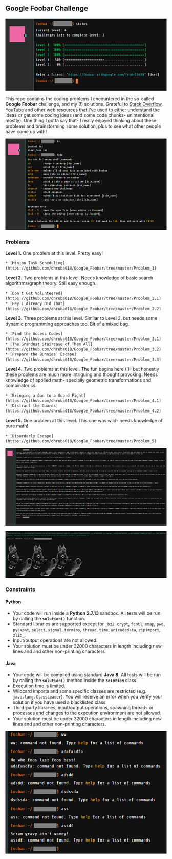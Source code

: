## Google Foobar Challenge

![Foobar progress](https://github.com/dhruba018/Google_Foobar/blob/master/Figures/foobar_progress41.png)

This repo contains the coding problems I encountered in the so-called **Google Foobar** challenge, and my (!) solutions. Grateful to [Stack Overflow](https://stackoverflow.com/), [YouTube](https://youtube.com/) and other web resources that I've used to either understand the ideas or get some coding ideas (and some code chunks- unintentional mostly). One thing I gotta say that- I really enjoyed thinking about these problems and brainstorming some solution, plus to see what other people have come up with!  

![Foobar window](https://github.com/dhruba018/Google_Foobar/blob/master/Figures/foobar_window.png)

### Problems
**Level 1.** One problem at this level. Pretty easy!  

	* [Minion Task Scheduling](https://github.com/dhruba018/Google_Foobar/tree/master/Problem_1)

**Level 2.** Two problems at this level. Needs knowledge of basic search algorithms/graph theory. Still easy enough.  

	* [Don't Get Volunteered](https://github.com/dhruba018/Google_Foobar/tree/master/Problem_2.1)
	* [Hey I Already Did That](https://github.com/dhruba018/Google_Foobar/tree/master/Problem_2.2)

**Level 3.** Three problems at this level. Similar to Level 2, but needs some dynamic programming approaches too. Bit of a mixed bag.  

	* [Find the Access Codes](https://github.com/dhruba018/Google_Foobar/tree/master/Problem_3.1)
    * [The Grandest Staircase of Them All](https://github.com/dhruba018/Google_Foobar/tree/master/Problem_3.2)
	* [Prepare the Bunnies' Escape](https://github.com/dhruba018/Google_Foobar/tree/master/Problem_3.3)

**Level 4.** Two problems at this level. The fun begins here (!)- but honestly these problems are much more intriguing and thought provoking. Needs knowledge of applied math- specially geometric transformations and combinatorics.  

    * [Bringing a Gun to a Guard Fight](https://github.com/dhruba018/Google_Foobar/tree/master/Problem_4.1)
    * [Distract the Guards](https://github.com/dhruba018/Google_Foobar/tree/master/Problem_4.2)

**Level 5.** One problem at this level. This one was wild- needs knowledge of pure math!  

    * [Disorderly Escape](https://github.com/dhruba018/Google_Foobar/tree/master/Problem_5)


![Foobar journal](https://github.com/dhruba018/Google_Foobar/blob/master/Figures/foobar_journal_full.png)

![Foobar finished](https://github.com/dhruba018/Google_Foobar/blob/master/Figures/foobar_finished2.png)


### Constraints

#### Python
* Your code will run inside a **Python 2.7.13** sandbox. All tests will be run by calling the **`solution()`** function.  
* Standard libraries are supported except for `_bz2`, `crypt`, `fcntl`, `mmap`, `pwd`, `pyexpat`, `select`, `signal`, `termios`, `thread`, `time`, `unicodedata`, `zipimport`, `zlib_`.  
* Input/output operations are not allowed.  
* Your solution must be under 32000 characters in length including new lines and and other non-printing characters.  

#### Java
* Your code will be compiled using standard **Java 8**. All tests will be run by calling the **`solution()`** method inside the **_`Solution`_** class  
* Execution time is limited.  
* Wildcard imports and some specific classes are restricted (e.g. `java.lang.ClassLoader`). You will receive an error when you verify your solution if you have used a blacklisted class.  
* Third-party libraries, input/output operations, spawning threads or processes and changes to the execution environment are not allowed.  
* Your solution must be under 32000 characters in length including new lines and and other non-printing characters.  

![Foobar fun](https://github.com/dhruba018/Google_Foobar/blob/master/Figures/foobar_fun_errmsg.png)
